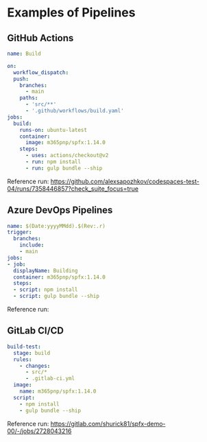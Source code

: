 # Examples of Pipelines

## GitHub Actions

```yaml
name: Build

on:
  workflow_dispatch:
  push: 
    branches:
      - main
    paths:
      - 'src/**'
      - '.github/workflows/build.yaml'
jobs:
  build:
    runs-on: ubuntu-latest
    container:
      image: m365pnp/spfx:1.14.0
    steps:
      - uses: actions/checkout@v2
      - run: npm install
      - run: gulp bundle --ship
```

Reference run: https://github.com/alexsapozhkov/codespaces-test-04/runs/7358446857?check_suite_focus=true

## Azure DevOps Pipelines

```yaml
name: $(Date:yyyyMMdd).$(Rev:.r)
trigger:
  branches:
    include:
    - main
jobs:
- job:
  displayName: Building
  container: m365pnp/spfx:1.14.0
  steps:
  - script: npm install
  - script: gulp bundle --ship
```

Reference run: 

## GitLab CI/CD

```yaml
build-test:
  stage: build
  rules:
    - changes:
      - src/*
      - .gitlab-ci.yml
  image:
    name: m365pnp/spfx:1.14.0
  script:
    - npm install
    - gulp bundle --ship
```

Reference run: https://gitlab.com/shurick81/spfx-demo-00/-/jobs/2728043216
